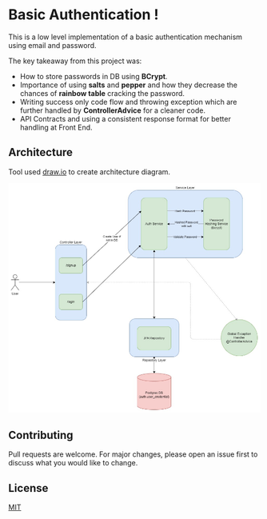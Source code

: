 # Basic Authentication !

This is a low level implementation of a basic authentication mechanism using email and password.

The key takeaway from this project was:
- How to store passwords in DB using **BCrypt**.
- Importance of using **salts** and **pepper** and how they decrease the chances of **rainbow table** cracking the password.
- Writing success only code flow and throwing exception which are further handled by **ControllerAdvice** for a cleaner code.
- API Contracts and using a consistent response format for better handling at Front End.


## Architecture

Tool used [draw.io](https://www.drawio.com/) to create architecture diagram.

![Architecture](https://raw.githubusercontent.com/Shashwat-Joshi/Project-Gotham/main/Authentication/basicauthentication/gotham/BasicAuthCodeArchitectre.jpg)

## Contributing

Pull requests are welcome. For major changes, please open an issue first
to discuss what you would like to change.

## License

[MIT](https://choosealicense.com/licenses/mit/)